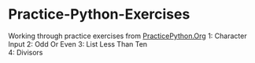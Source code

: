 # Practice-Python-Exercises

Working through practice exercises from [PracticePython.Org](https://www.practicepython.org/)
1: Character Input
2: Odd Or Even
3: List Less Than Ten  
4: Divisors  
 